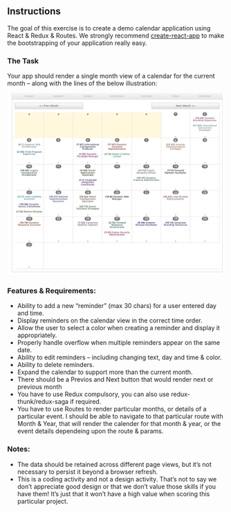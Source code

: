 ## Instructions

The goal of this exercise is to create a demo calendar application using React & Redux & Routes. We strongly recommend [create-react-app](https://github.com/facebookincubator/create-react-app) to make the bootstrapping of your application really easy.

### The Task

Your app should render a single month view of a calendar for the current month – along with the lines of the below illustration:

![Calendar Image](https://raw.githubusercontent.com/ansal10/calendar-assignments-react-redux/master/calender-screenshot.png)


### Features & Requirements:

* Ability to add a new “reminder” (max 30 chars) for a user entered day and time.
* Display reminders on the calendar view in the correct time order.
* Allow the user to select a color when creating a reminder and display it appropriately.
* Properly handle overflow when multiple reminders appear on the same date.
* Ability to edit reminders – including changing text, day and time & color.
* Ability to delete reminders.
* Expand the calendar to support more than the current month.
* There should be a Previos and Next button that would render next or previous month
* You have to use Redux compulsory, you can also use redux-thunk/redux-saga if required.
* You have to use Routes to render particular months, or details of a particular event. I should be able to navigate to that particular route with Month & Year, that will render the calender for that month & year, or the event details dependeing upon the route & params.


### Notes:

* The data should be retained across different page views, but it’s not necessary to persist it beyond a browser refresh.
* This is a coding activity and not a design activity. That’s not to say we don’t appreciate good design or that we don’t value those skills if you have them! It’s just that it won’t have a high value when scoring this particular project.

